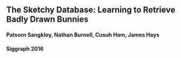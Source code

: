 ## The Sketchy Database: Learning to Retrieve Badly Drawn Bunnies

#### Patsorn Sangkloy, Nathan Burnell, Cusuh Ham, James Hays 

#### Siggraph 2016 